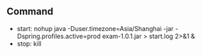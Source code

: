 ## Command
* start: nohup  java  -Duser.timezone=Asia/Shanghai  -jar -Dspring.profiles.active=prod  exam-1.0.1.jar  > start.log  2>&1 &
* stop:  kill 
